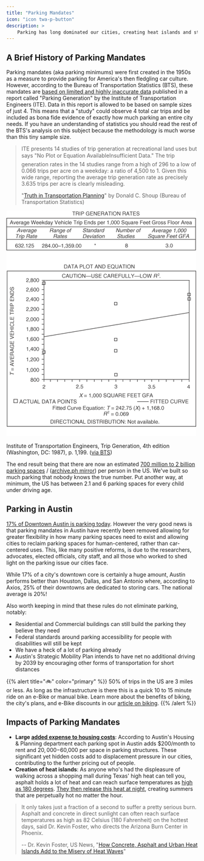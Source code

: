 ```yaml
---
title: "Parking Mandates"
icon: "icon twa-p-button"
description: >
    Parking has long dominated our cities, creating heat islands and straining housing. Learn how this happened, and what's being done to fix it.
---
```


## A Brief History of Parking Mandates

Parking mandates (aka parking minimums) were first created in the 1950s as a measure to provide parking for America's then fledgling car culture. However, according to the Bureau of Transportation Statistics (BTS), these mandates are [based on limited and highly inaccurate data](https://www.bts.gov/archive/publications/journal_of_transportation_and_statistics/volume_06_number_01/paper_01/index) published in a report called "Parking Generation" by the Institute of Transportation Engineers (ITE). Data in this report is allowed to be based on sample sizes of just 4. This means that a "study" could observe 4 total car trips and be included as bona fide evidence of exactly how much parking an entire city needs. If you have an understanding of statistics you should read the rest of the BTS's analysis on this subject because the methodology is much worse than this tiny sample size.

> ITE presents 14 studies of trip generation at recreational land uses but says "No Plot or Equation AvailableInsufficient Data." The trip generation rates in the 14 studies range from a high of 296 to a low of 0.066 trips per acre on a weekday: a ratio of 4,500 to 1. Given this wide range, reporting the average trip generation rate as precisely 3.635 trips per acre is clearly misleading.
>
> "[Truth in Transportation Planning](https://www.bts.gov/archive/publications/journal_of_transportation_and_statistics/volume_06_number_01/paper_01/index)" by Donald C. Shoup (Bureau of Transportation Statistics)

![A chart showing the sparse and statistically unreliable data points used to determine average number of trips to fast food restaurants](/media/ite_fast_food_trips.png)

Institute of Transportation Engineers, Trip Generation, 4th edition (Washington, DC: 1987), p. 1,199. ([via BTS](https://www.bts.gov/archive/publications/journal_of_transportation_and_statistics/volume_06_number_01/paper_01/figure_01_01))

The end result being that there are now an estimated [700 million to 2 billion parking spaces](https://www.wsj.com/articles/parking-problem-too-much-cities-e94dcecf) / ([archive.ph mirror](https://archive.ph/BGpN3)) per person in the US. We've built so much parking that nobody knows the true number. Put another way, at minimum, the US has between 2.1 and 6 parking spaces for every child under driving age.

## Parking in Austin

[17% of Downtown Austin is parking today](https://www.axios.com/local/austin/2023/04/19/downtown-austin-parking). However the very good news is that parking mandates in Austin have recently been removed allowing for greater flexibility in how many parking spaces need to exist and allowing cities to reclaim parking spaces for human-centered, rather than car-centered uses. This, like many positive reforms, is due to the researchers, advocates, elected officials, city staff, and all those who worked to shed light on the parking issue our cities face.

While 17% of a city's downtown core is certainly a huge amount, Austin performs better than Houston, Dallas, and San Antonio where, according to Axios, 25% of their downtowns are dedicated to storing cars. The national average is 20%!

Also worth keeping in mind that these rules do not eliminate parking, notably:

- Residential and Commercial buildings can still build the parking they believe they need
- Federal standards around parking accessibility for people with disabilities will still be kept
- We have a heck of a lot of parking already
- Austin's Strategic Mobility Plan intends to have net no additional driving by 2039 by encouraging other forms of transportation for short distances

{{% alert title="🚲" color="primary" %}}
50% of trips in the US are 3 miles or less. As long as the infrastructure is there this is a quick 10 to 15 minute ride on an e-Bike or manual bike. Learn more about the benefits of biking, the city's plans, and e-Bike discounts in our [article on biking](/austin/transportation/biking).
{{% /alert %}}

## Impacts of Parking Mandates

- **Large [added expense to housing costs](https://services.austintexas.gov/edims/document.cfm?id=417776)**: According to Austin's Housing & Planning department each parking spot in Austin adds $200/month to rent and $20,000-$60,000 per space in parking structures. These significant yet hidden costs add to displacement pressure in our cities, contributing to the further pricing out of people.
- **Creation of heat islands**: As anyone who's had the displeasure of walking across a shopping mall during Texas' high heat can tell you, asphalt holds a lot of heat and can reach surface temperatures as [high as 180 degrees](https://www.usnews.com/news/world/articles/2023-07-31/how-concrete-asphalt-and-urban-heat-islands-add-to-the-misery-of-heat-waves). [They then release this heat at night](https://www.sciencedirect.com/science/article/abs/pii/1352231094001405), creating summers that are perpetually hot no matter the hour.
<!-- - **Impervious cover**: -->

> It only takes just a fraction of a second to suffer a pretty serious burn. Asphalt and concrete in direct sunlight can often reach surface temperatures as high as 82 Celsius (180 Fahrenheit) on the hottest days, said Dr. Kevin Foster, who directs the Arizona Burn Center in Phoenix.
>
> -- Dr. Kevin Foster, US News, "[How Concrete, Asphalt and Urban Heat Islands Add to the Misery of Heat Waves](https://www.usnews.com/news/world/articles/2023-07-31/how-concrete-asphalt-and-urban-heat-islands-add-to-the-misery-of-heat-waves)"
